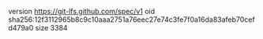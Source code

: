 version https://git-lfs.github.com/spec/v1
oid sha256:12f3112965b8c9c10aaa2751a76eec27e74c3fe7f0a16da83afeb70cefd479a0
size 3384
